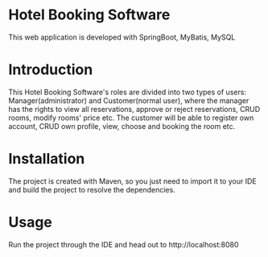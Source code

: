 # Hotel Booking Software
This web application is developed with SpringBoot, MyBatis, MySQL
# Introduction
This Hotel Booking Software's roles are divided into two types of users: Manager(administrator) and Customer(normal user), where the manager has the rights to view all reservations, approve or reject reservations, CRUD rooms, modify rooms' price etc. The customer will be able to register own account, CRUD own profile, view, choose and booking the room etc.
# Installation
The project is created with Maven, so you just need to import it to your IDE and build the project to resolve the dependencies.
# Usage
Run the project through the IDE and head out to http://localhost:8080
